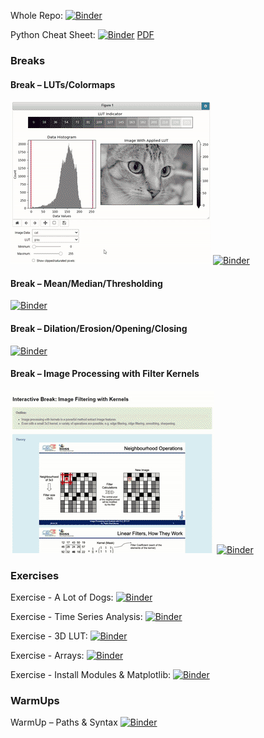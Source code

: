Whole Repo: 
[![Binder](https://mybinder.org/badge_logo.svg)](https://mybinder.org/v2/gh/JoeGreiner/Binder_ImageAnalysisSandbox/master?urlpath=git-pull?repo=https://github.com/JoeGreiner/FiltersAndMorphologicalOpsDemo)


Python Cheat Sheet:
[![Binder](https://mybinder.org/badge_logo.svg)](https://mybinder.org/v2/gh/JoeGreiner/Binder_ImageAnalysisSandbox/master?urlpath=git-pull%3Frepo%3Dhttps%253A%252F%252Fgithub.com%252FJoeGreiner%252FFiltersAndMorphologicalOpsDemo%26urlpath%3Dtree%252FFiltersAndMorphologicalOpsDemo%252FPython_CheatSheet/Python_CheatSheet.ipynb%26branch%3Dmain)  [PDF](https://docs.google.com/viewer?url=https://raw.githubusercontent.com/JoeGreiner/FiltersAndMorphologicalOpsDemo/main/Python_CheatSheet/python_cheat_sheet.pdf
)





### Breaks
#### Break – LUTs/Colormaps
[![2D LUT](readme_helper/2D_LUT.gif)](https://mybinder.org/v2/gh/JoeGreiner/Binder_ImageAnalysisSandbox/master?urlpath=git-pull%3Frepo%3Dhttps%253A%252F%252Fgithub.com%252FJoeGreiner%252FFiltersAndMorphologicalOpsDemo%26urlpath%3Dtree%252FFiltersAndMorphologicalOpsDemo%252FInteractiveBreak_2D_LUT%252FInteractiveBreak_LUTs.ipynb%26branch%3Dmain%26branch%3Dmain)
[![Binder](https://mybinder.org/badge_logo.svg)](https://mybinder.org/v2/gh/JoeGreiner/Binder_ImageAnalysisSandbox/master?urlpath=git-pull%3Frepo%3Dhttps%253A%252F%252Fgithub.com%252FJoeGreiner%252FFiltersAndMorphologicalOpsDemo%26urlpath%3Dtree%252FFiltersAndMorphologicalOpsDemo%252FInteractiveBreak_2D_LUT%252FInteractiveBreak_LUTs.ipynb%26branch%3Dmain%26branch%3Dmain)

#### Break – Mean/Median/Thresholding
[![Binder](https://mybinder.org/badge_logo.svg)](https://mybinder.org/v2/gh/JoeGreiner/Binder_ImageAnalysisSandbox/master?urlpath=git-pull%3Frepo%3Dhttps%253A%252F%252Fgithub.com%252FJoeGreiner%252FFiltersAndMorphologicalOpsDemo%26urlpath%3Dtree%252FFiltersAndMorphologicalOpsDemo%252FInteractiveBreak_Filtering%252FInteractiveBreak_Filtering.ipynb%26branch%3Dmain)

#### Break – Dilation/Erosion/Opening/Closing
[![Binder](https://mybinder.org/badge_logo.svg)](https://mybinder.org/v2/gh/JoeGreiner/Binder_ImageAnalysisSandbox/master?urlpath=git-pull%3Frepo%3Dhttps%253A%252F%252Fgithub.com%252FJoeGreiner%252FFiltersAndMorphologicalOpsDemo%26urlpath%3Dtree%252FFiltersAndMorphologicalOpsDemo%252FInteractiveBreak_MorphologicalOps%252FInteractiveBreak_MorphologicalOps.ipynb%26branch%3Dmain)

#### Break – Image Processing with Filter Kernels
[![kernels](readme_helper/Kernels.gif)](https://mybinder.org/v2/gh/JoeGreiner/Binder_ImageAnalysisSandbox/master?urlpath=git-pull%3Frepo%3Dhttps%253A%252F%252Fgithub.com%252FJoeGreiner%252FFiltersAndMorphologicalOpsDemo%26urlpath%3Dtree%252FFiltersAndMorphologicalOpsDemo%252FInteractiveBreak_Kernels%252FInteractiveBreak_Kernels.ipynb%26branch%3Dmain)
[![Binder](https://mybinder.org/badge_logo.svg)](https://mybinder.org/v2/gh/JoeGreiner/Binder_ImageAnalysisSandbox/master?urlpath=git-pull%3Frepo%3Dhttps%253A%252F%252Fgithub.com%252FJoeGreiner%252FFiltersAndMorphologicalOpsDemo%26urlpath%3Dtree%252FFiltersAndMorphologicalOpsDemo%252FInteractiveBreak_Kernels%252FInteractiveBreak_Kernels.ipynb%26branch%3Dmain)

### Exercises
Exercise - A Lot of Dogs:
[![Binder](https://mybinder.org/badge_logo.svg)](https://mybinder.org/v2/gh/JoeGreiner/Binder_ImageAnalysisSandbox/master?urlpath=git-pull%3Frepo%3Dhttps%253A%252F%252Fgithub.com%252FJoeGreiner%252FFiltersAndMorphologicalOpsDemo%26urlpath%3Dtree%252FFiltersAndMorphologicalOpsDemo%252FExercise_A_Lot_Of_Dogs/Exercise_A_Lot_Of_Dogs.ipynb%26branch%3Dmain)


Exercise - Time Series Analysis:
[![Binder](https://mybinder.org/badge_logo.svg)](https://mybinder.org/v2/gh/JoeGreiner/Binder_ImageAnalysisSandbox/master?urlpath=git-pull%3Frepo%3Dhttps%253A%252F%252Fgithub.com%252FJoeGreiner%252FFiltersAndMorphologicalOpsDemo%26urlpath%3Dtree%252FFiltersAndMorphologicalOpsDemo%252FExercise_TimeSeriesAnalysis/Exercise_TimeSeriesAnalysis.ipynb%26branch%3Dmain)


Exercise - 3D LUT:
[![Binder](https://mybinder.org/badge_logo.svg)](https://mybinder.org/v2/gh/JoeGreiner/Binder_ImageAnalysisSandbox/master?urlpath=git-pull%3Frepo%3Dhttps%253A%252F%252Fgithub.com%252FJoeGreiner%252FFiltersAndMorphologicalOpsDemo%26urlpath%3Dtree%252FFiltersAndMorphologicalOpsDemo%252FExercise_3D_LUT/Exercise_3D_LUT.ipynb%26branch%3Dmain)


Exercise - Arrays:
[![Binder](https://mybinder.org/badge_logo.svg)](https://mybinder.org/v2/gh/JoeGreiner/Binder_ImageAnalysisSandbox/master?urlpath=git-pull%3Frepo%3Dhttps%253A%252F%252Fgithub.com%252FJoeGreiner%252FFiltersAndMorphologicalOpsDemo%26urlpath%3Dtree%252FFiltersAndMorphologicalOpsDemo%252FExercise_Arrays%252FExercise_Arrays.ipynb%26branch%3Dmain)

Exercise - Install Modules & Matplotlib:
[![Binder](https://mybinder.org/badge_logo.svg)](https://mybinder.org/v2/gh/JoeGreiner/Binder_ImageAnalysisSandbox/master?urlpath=git-pull%3Frepo%3Dhttps%253A%252F%252Fgithub.com%252FJoeGreiner%252FFiltersAndMorphologicalOpsDemo%26urlpath%3Dtree%252FFiltersAndMorphologicalOpsDemo%252FExercise_InstallModulesMatplotlib/Exercise_InstallModulesMatplotlib.ipynb%26branch%3Dmain)

### WarmUps
WarmUp – Paths & Syntax
[![Binder](https://mybinder.org/badge_logo.svg)](https://mybinder.org/v2/gh/JoeGreiner/Binder_ImageAnalysisSandbox/master?urlpath=git-pull%3Frepo%3Dhttps%253A%252F%252Fgithub.com%252FJoeGreiner%252FFiltersAndMorphologicalOpsDemo%26urlpath%3Dtree/FiltersAndMorphologicalOpsDemo/Warmup_PathsSyntax/WarmUp_PathsSyntax.ipynb%26branch%3Dmain)
